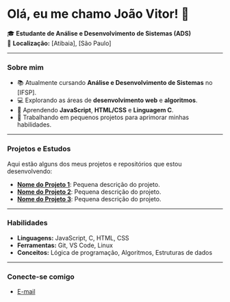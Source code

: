 # Olá, eu me chamo João Vitor! 👋

🎓 **Estudante de Análise e Desenvolvimento de Sistemas (ADS)**  
📍 **Localização:** [Atibaia], [São Paulo]

---

### Sobre mim

- 📚 Atualmente cursando **Análise e Desenvolvimento de Sistemas** no [IFSP].
- 💻 Explorando as áreas de **desenvolvimento web** e **algoritmos**.
- 🌱 Aprendendo **JavaScript**, **HTML/CSS** e **Linguagem C**.
- 🔭 Trabalhando em pequenos projetos para aprimorar minhas habilidades.

---

### Projetos e Estudos

Aqui estão alguns dos meus projetos e repositórios que estou desenvolvendo:

- **[Nome do Projeto 1](link-projeto)**: Pequena descrição do projeto.
- **[Nome do Projeto 2](link-projeto)**: Pequena descrição do projeto.
- **[Nome do Projeto 3](link-projeto)**: Pequena descrição do projeto.

---

### Habilidades

- **Linguagens:** JavaScript, C, HTML, CSS
- **Ferramentas:** Git, VS Code, Linux
- **Conceitos:** Lógica de programação, Algoritmos, Estruturas de dados

---

### Conecte-se comigo
 
- [E-mail](Joaopf445@outlook.com)
